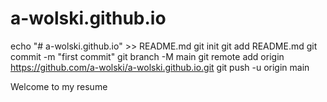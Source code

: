 # a-wolski.github.io

echo "# a-wolski.github.io" >> README.md
git init
git add README.md
git commit -m "first commit"
git branch -M main
git remote add origin https://github.com/a-wolski/a-wolski.github.io.git
git push -u origin main



Welcome to my resume
